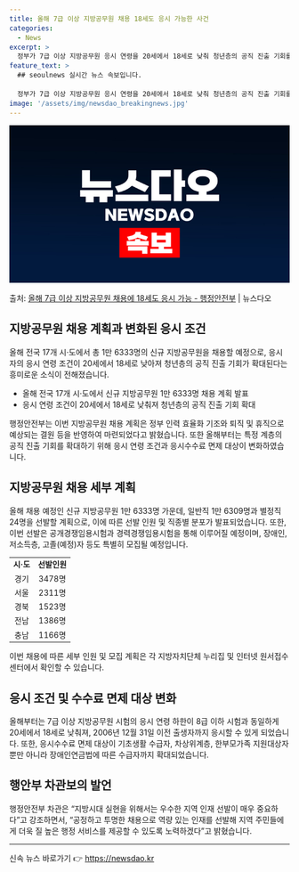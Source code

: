 ```yaml
---
title: 올해 7급 이상 지방공무원 채용 18세도 응시 가능한 사건
categories:
  - News
excerpt: >
  정부가 7급 이상 지방공무원 응시 연령을 20세에서 18세로 낮춰 청년층의 공직 진출 기회를 확대한다. 행정…
feature_text: >
  ## seoulnews 실시간 뉴스 속보입니다.

  정부가 7급 이상 지방공무원 응시 연령을 20세에서 18세로 낮춰 청년층의 공직 진출 기회를 확대한다. 행정…
image: '/assets/img/newsdao_breakingnews.jpg'
---
```


![뉴스다오 속보](/assets/img/newsdao_breakingnews.jpg)

<p>출처: <a href="https://newsdao.kr/3251" rel="dofollow">올해 7급 이상 지방공무원 채용에 18세도 응시 가능 - 행정안전부</a> | 뉴스다오</p>

<h2 data-ke-size="size26">지방공무원 채용 계획과 변화된 응시 조건</h2>
<p data-ke-size="size16">올해 전국 17개 시·도에서 총 1만 6333명의 신규 지방공무원을 채용할 예정으로, 응시자의 응시 연령 조건이 20세에서 18세로 낮아져 청년층의 공직 진출 기회가 확대된다는 흥미로운 소식이 전해졌습니다.</p>
<ul>
<li>올해 전국 17개 시·도에서 신규 지방공무원 1만 6333명 채용 계획 발표</li>
<li>응시 연령 조건이 20세에서 18세로 낮춰져 청년층의 공직 진출 기회 확대</li>
</ul>
<p data-ke-size="size16">행정안전부는 이번 지방공무원 채용 계획은 정부 인력 효율화 기조와 퇴직 및 휴직으로 예상되는 결원 등을 반영하여 마련되었다고 밝혔습니다. 또한 올해부터는 특정 계층의 공직 진출 기회를 확대하기 위해 응시 연령 조건과 응시수수료 면제 대상이 변화하였습니다.</p>

<h2 data-ke-size="size26">지방공무원 채용 세부 계획</h2>
<p data-ke-size="size16">올해 채용 예정인 신규 지방공무원 1만 6333명 가운데, 일반직 1만 6309명과 별정직 24명을 선발할 계획으로, 이에 따른 선발 인원 및 직종별 분포가 발표되었습니다. 또한, 이번 선발은 공개경쟁임용시험과 경력경쟁임용시험을 통해 이루어질 예정이며, 장애인, 저소득층, 고졸(예정)자 등도 특별히 모집될 예정입니다.</p>
<table>
<tr>
<td style="text-align: center; height: 17px;"><b>시·도</b></td>
<td style="text-align: center; height: 17px;"><b>선발인원</b></td>
</tr>
<tr>
<td style="text-align: center; height: 17px;">경기</td>
<td style="text-align: center; height: 17px;">3478명</td>
</tr>
<tr>
<td style="text-align: center; height: 17px;">서울</td>
<td style="text-align: center; height: 17px;">2311명</td>
</tr>
<tr>
<td style="text-align: center; height: 17px;">경북</td>
<td style="text-align: center; height: 17px;">1523명</td>
</tr>
<tr>
<td style="text-align: center; height: 17px;">전남</td>
<td style="text-align: center; height: 17px;">1386명</td>
</tr>
<tr>
<td style="text-align: center; height: 17px;">충남</td>
<td style="text-align: center; height: 17px;">1166명</td>
</tr>
</table>
<p data-ke-size="size16">이번 채용에 따른 세부 인원 및 모집 계획은 각 지방자치단체 누리집 및 인터넷 원서접수센터에서 확인할 수 있습니다.</p>

<h2 data-ke-size="size26">응시 조건 및 수수료 면제 대상 변화</h2>
<p data-ke-size="size16">올해부터는 7급 이상 지방공무원 시험의 응시 연령 하한이 8급 이하 시험과 동일하게 20세에서 18세로 낮춰져, 2006년 12월 31일 이전 출생자까지 응시할 수 있게 되었습니다. 또한, 응시수수료 면제 대상이 기초생활 수급자, 차상위계층, 한부모가족 지원대상자뿐만 아니라 장애인연금법에 따른 수급자까지 확대되었습니다.</p>

<h2 data-ke-size="size26">행안부 차관보의 발언</h2>
<p data-ke-size="size16">행정안전부 차관은 “지방시대 실현을 위해서는 우수한 지역 인재 선발이 매우 중요하다”고 강조하면서, “공정하고 투명한 채용으로 역량 있는 인재를 선발해 지역 주민들에게 더욱 질 높은 행정 서비스를 제공할 수 있도록 노력하겠다”고 밝혔습니다.</p>
<hr> 

신속 뉴스 바로가기 👉 <a href="https://newsdao.kr" rel="dofollow">https://newsdao.kr</a>


